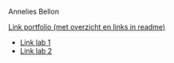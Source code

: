Annelies Bellon

[Link portfolio (met overzicht en links in readme)](https://github.com/AnneliesB/webtech3-portfolio)
* [Link lab 1](https://github.com/AnneliesB/webtech3-portfolio/tree/master/Lab1)
* [Link lab 2](https://github.com/AnneliesB/webtech3-portfolio/tree/master/Lab2)